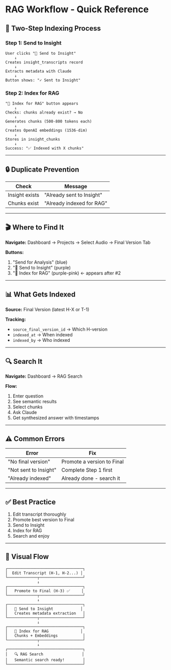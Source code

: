 # RAG Workflow - Quick Reference

## 🎯 Two-Step Indexing Process

### Step 1: Send to Insight
```
User clicks "🚀 Send to Insight"
    ↓
Creates insight_transcripts record
    ↓
Extracts metadata with Claude
    ↓
Button shows: "✓ Sent to Insight"
```

### Step 2: Index for RAG
```
"🤖 Index for RAG" button appears
    ↓
Checks: chunks already exist? → No
    ↓
Generates chunks (500-800 tokens each)
    ↓
Creates OpenAI embeddings (1536-dim)
    ↓
Stores in insight_chunks
    ↓
Success: "✅ Indexed with X chunks"
```

---

## 🔒 Duplicate Prevention

| Check | Message |
|-------|---------|
| Insight exists | "Already sent to Insight" |
| Chunks exist | "Already indexed for RAG" |

---

## 🎬 Where to Find It

**Navigate:** Dashboard → Projects → Select Audio → Final Version Tab

**Buttons:**
1. "Send for Analysis" (blue)
2. "🚀 Send to Insight" (purple)
3. "🤖 Index for RAG" (purple-pink) ← appears after #2

---

## 📊 What Gets Indexed

**Source:** Final Version (latest H-X or T-1)

**Tracking:**
- `source_final_version_id` → Which H-version
- `indexed_at` → When indexed
- `indexed_by` → Who indexed

---

## 🔍 Search It

**Navigate:** Dashboard → RAG Search

**Flow:**
1. Enter question
2. See semantic results
3. Select chunks
4. Ask Claude
5. Get synthesized answer with timestamps

---

## ⚠️ Common Errors

| Error | Fix |
|-------|-----|
| "No final version" | Promote a version to Final |
| "Not sent to Insight" | Complete Step 1 first |
| "Already indexed" | Already done - search it |

---

## ✅ Best Practice

1. Edit transcript thoroughly
2. Promote best version to Final
3. Send to Insight
4. Index for RAG
5. Search and enjoy

---

## 🎨 Visual Flow

```
┌─────────────────────────────────┐
│  Edit Transcript (H-1, H-2...) │
└─────────────┬───────────────────┘
              ↓
┌─────────────────────────────────┐
│   Promote to Final (H-3) ✅     │
└─────────────┬───────────────────┘
              ↓
┌─────────────────────────────────┐
│   🚀 Send to Insight            │
│   Creates metadata extraction   │
└─────────────┬───────────────────┘
              ↓
┌─────────────────────────────────┐
│   🤖 Index for RAG              │
│   Chunks + Embeddings           │
└─────────────┬───────────────────┘
              ↓
┌─────────────────────────────────┐
│   🔍 RAG Search                 │
│   Semantic search ready!        │
└─────────────────────────────────┘
```

